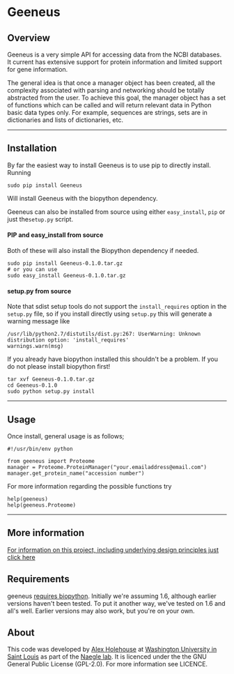 Geeneus
=========

Overview
----------
Geeneus is a very simple API for accessing data from the NCBI databases.
It current has extensive support for protein information and limited support for gene information.

The general idea is that once a manager object has been created, all the complexity associated with parsing and networking should be totally abstracted from the user. To achieve this goal, the manager object has a set of functions which can be called and will return relevant data in Python basic data types only. For example, sequences are strings, sets are in dictionaries and lists of dictionaries, etc.

-------------

Installation
-------------

By far the easiest way to install Geeneus is to use pip to directly install. Running

    sudo pip install Geeneus

Will install Geeneus with the biopython dependency.

Geeneus can also be installed from source using either `easy_install`, `pip` or just the`setup.py` script.

#### PIP and easy_install from source
Both of these will also install the Biopython dependency if needed.

    sudo pip install Geeneus-0.1.0.tar.gz
    # or you can use
    sudo easy_install Geeneus-0.1.0.tar.gz


#### setup.py from source
Note that sdist setup tools do not support the `install_requires` option in the `setup.py` file, so if you install directly using `setup.py` this will generate a warning message like

    /usr/lib/python2.7/distutils/dist.py:267: UserWarning: Unknown distribution option: 'install_requires' 
    warnings.warn(msg)

If you already have biopython installed this shouldn't be a problem. If you do not please install biopython first!

    tar xvf Geeneus-0.1.0.tar.gz 
    cd Geeneus-0.1.0
    sudo python setup.py install

------------


Usage
------------

Once install, general usage is as follows;

    #!/usr/bin/env python

    from geeneus import Proteome
    manager = Proteome.ProteinManager("your.emailaddress@email.com")
    manager.get_protein_name("accession number")

For more information regarding the possible functions try

    help(geeneus)
    help(geeneus.Proteome)

------------

More information
----------
[For information on this project, including underlying design principles just click here](http://rednaxela.github.com/Geeneus)


Requirements
----------
geeneus [requires biopython](http://biopython.org/DIST/docs/install/Installation.html). Initially we're assuming 1.6, although earlier versions haven't been tested. To put it another way, we've tested on 1.6 and all's well. Earlier versions may also work, but you're on your own.


About
----------
This code was developed by [Alex Holehouse](http://holehouse.org) at [Washington University in Saint Louis](http://www.wustl.edu/) as part of the [Naegle lab](http://naegle.wustl.edu/people/lab_members.html). It is licenced under the the GNU General Public License (GPL-2.0). For more information see LICENCE.

